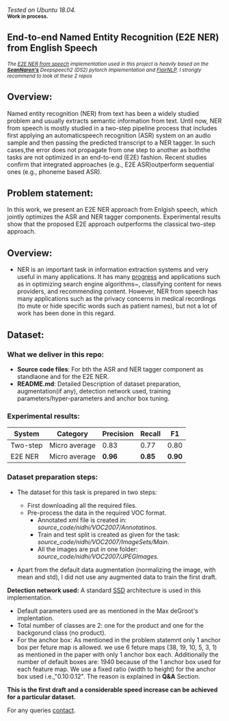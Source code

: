 *Tested on Ubuntu 18.04.* <br/>
<sub>**Work in process.<br />**</sub>

## End-to-end Named Entity Recognition (E2E NER) from English Speech

*<sub>The [E2E NER from speech]() implementation used in this project is heavily based on the **[SeanNaren's](https://github.com/SeanNaren/deepspeech.pytorch)** Deepspeech2 (DS2) pytorch implementation and [FlairNLP](https://github.com/flairNLP/flair). I strongly recommend to look at these 2 repos</sub>*

## Overview: 
Named entity recognition (NER) from text has been a widely studied problem and usually extracts semantic information from text. Until now, NER from speech is mostly studied in a two-step pipeline process that includes first applying an automaticspeech recognition (ASR) system on an audio sample and then passing the predicted transcript to a NER tagger. In such cases,the error does not propagate from one step to another as boththe tasks are not optimized in an end-to-end (E2E) fashion. Recent studies confirm that integrated approaches (e.g., E2E ASR)outperform sequential ones (e.g., phoneme based ASR). 

## Problem statement:
In this work, we present an E2E NER approach from Enlgish speech, which jointly optimizes the ASR and NER tagger components. Experimental results show that the proposed E2E approach outperforms  the  classical  two-step  approach. 

## Overview:
* NER is an important task in information extraction systems and very useful in many applications. It has many [progress](https://nlp.cs.nyu.edu/sekine/papers/li07.pdf) and applications such as in optimizing search engine algorithms~, classifying content for news providers, and recommending content. However, NER from speech has many applications such as the privacy concerns in medical recordings (to mute or hide specific words such as patient names), but not a lot of work has been done in this regard.

## Dataset: 

### What we deliver in this repo:
* **Source code files**: For bth the ASR and NER tagger component as standlaone and for the E2E NER.
* **README.md**: Detailed Description of dataset preparation, augmentation(if any), detection network used, training
parameters/hyper-parameters and anchor box tuning.

### Experimental results: <br/>
| System   | Category     | Precision | Recall | F1     |
| -------- | ------------ | --------- | ------ | ------ |
| Two-step |Micro average | 0.83      |0.77    |0.80    |
| E2E NER  |Micro average | **0.96**  |**0.85**|**0.90**|

### Dataset preparation steps:
* The dataset for this task is prepared in two steps:
	* First downloading all the required files.
	* Pre-process the data in the required VOC format.
		* Annotated xml file is created in: *source_code/nidhi/VOC2007/Annotatinos*. <br/>
		* Train and test split is created as given for the task:  *source_code/nidhi/VOC2007/ImageSets/Main*. <br/>
		* All the images are put in one folder: *source_code/nidhi/VOC2007/JPEGImages.* <br/>

* Apart from the default data augmentation (normalizing the image, with mean and std), I did not use any augmented data to train the first draft. <br/>

**Detection network used:** A standard [SSD]("https://arxiv.org/pdf/1512.02325.pdf") architecture is used in this implementation. <br/>
* Default parameters used are as mentioned in the Max deGroot's implentation.
* Total number of classes are 2: one for the product and one for the backgorund class (no product). 
* For the anchor box: As mentioned in the problem statemnt only 1 anchor box per feture map is allowed. we use 6 feture maps (38, 19, 10, 5, 3, 1) as mentioned in the paper with only 1 anchor box each. Additionally the number of default boxes are: 1940 because of the 1 anchor box used for each feature map. We use a fixed ratio (width to height) for the anchor box used i.e.,"0.10:0.12". The reason is explained in **Q&A** Section.


**This is the first draft and a considerable speed increase can be achieved for a particular dataset.**

For any queries [contact](raotnameh@gmail.com).
